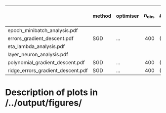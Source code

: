 |                                   | method   | optimiser   |   $n_\mathrm{obs}$ | #epochs   | #minibatches   |   $\lambda$ | $\eta$   | $\gamma$   | $\varrho_1$, $\varrho_2$   | $\boldsymbol{\theta}_0$   | $L-1$   | $N_l$   | note   |
|:----------------------------------|:---------|:------------|-------------------:|:----------|:---------------|------------:|:---------|:-----------|:---------------------------|:--------------------------|:--------|:--------|:-------|
| epoch_minibatch_analysis.pdf      |          |             |                    |           |                |             |          |            |                            |                           |         |         |        |
| errors_gradient_descent.pdf       | SGD      | ...         |                400 | (25, 50)  |                |         0   | ...      |            |                            |                           |         |         |        |
| eta_lambda_analysis.pdf           |          |             |                    |           |                |             |          |            |                            |                           |         |         |        |
| layer_neuron_analysis.pdf         |          |             |                    |           |                |             |          |            |                            |                           |         |         |        |
| polynomial_gradient_descent.pdf   | SGD      | ...         |                400 | (25, 50)  |                |         0   | ...      |            |                            |                           |         |         |        |
| ridge_errors_gradient_descent.pdf | SGD      | ...         |                400 | (25, 50)  |                |         0.1 | ...      |            |                            |                           |         |         |        |


# Description of plots in /../output/figures/

